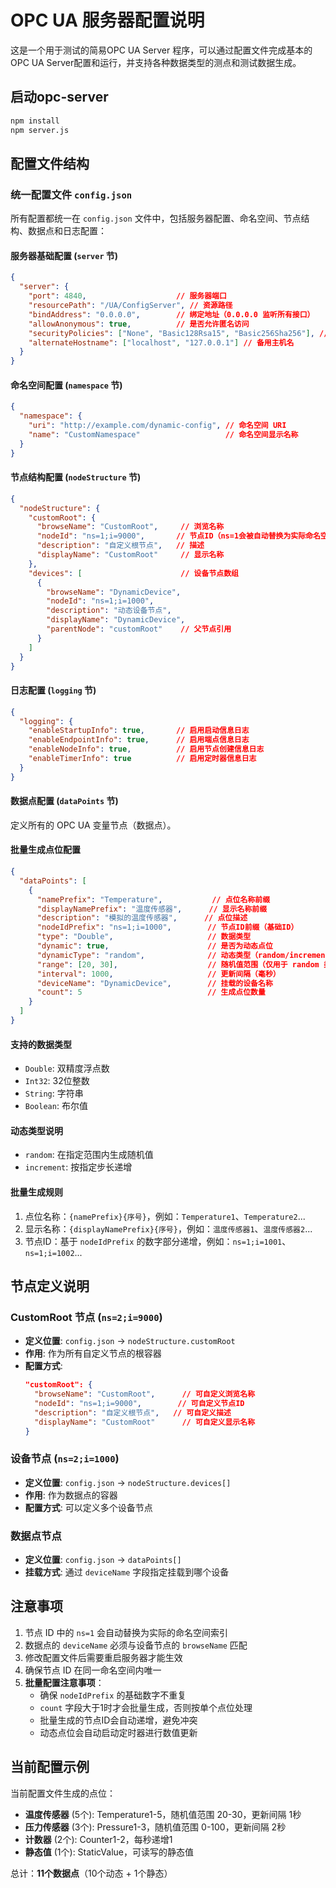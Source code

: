 # OPC UA 服务器配置说明

这是一个用于测试的简易OPC UA Server 程序，可以通过配置文件完成基本的OPC UA Server配置和运行，并支持各种数据类型的测点和测试数据生成。

## 启动opc-server

```bash
npm install
npm server.js
```
## 配置文件结构

### 统一配置文件 `config.json`

所有配置都统一在 `config.json` 文件中，包括服务器配置、命名空间、节点结构、数据点和日志配置：

#### 服务器基础配置 (`server` 节)
```json
{
  "server": {
    "port": 4840,                    // 服务器端口
    "resourcePath": "/UA/ConfigServer", // 资源路径
    "bindAddress": "0.0.0.0",        // 绑定地址（0.0.0.0 监听所有接口）
    "allowAnonymous": true,          // 是否允许匿名访问
    "securityPolicies": ["None", "Basic128Rsa15", "Basic256Sha256"], // 安全策略
    "alternateHostname": ["localhost", "127.0.0.1"] // 备用主机名
  }
}
```

#### 命名空间配置 (`namespace` 节)
```json
{
  "namespace": {
    "uri": "http://example.com/dynamic-config", // 命名空间 URI
    "name": "CustomNamespace"                   // 命名空间显示名称
  }
}
```

#### 节点结构配置 (`nodeStructure` 节)
```json
{
  "nodeStructure": {
    "customRoot": {
      "browseName": "CustomRoot",     // 浏览名称
      "nodeId": "ns=1;i=9000",       // 节点ID（ns=1会被自动替换为实际命名空间索引）
      "description": "自定义根节点",   // 描述
      "displayName": "CustomRoot"     // 显示名称
    },
    "devices": [                      // 设备节点数组
      {
        "browseName": "DynamicDevice",
        "nodeId": "ns=1;i=1000",
        "description": "动态设备节点",
        "displayName": "DynamicDevice",
        "parentNode": "customRoot"    // 父节点引用
      }
    ]
  }
}
```

#### 日志配置 (`logging` 节)
```json
{
  "logging": {
    "enableStartupInfo": true,       // 启用启动信息日志
    "enableEndpointInfo": true,      // 启用端点信息日志
    "enableNodeInfo": true,          // 启用节点创建信息日志
    "enableTimerInfo": true          // 启用定时器信息日志
  }
}
```

#### 数据点配置 (`dataPoints` 节)

定义所有的 OPC UA 变量节点（数据点）。

#### 批量生成点位配置
```json
{
  "dataPoints": [
    {
      "namePrefix": "Temperature",           // 点位名称前缀
      "displayNamePrefix": "温度传感器",      // 显示名称前缀
      "description": "模拟的温度传感器",      // 点位描述
      "nodeIdPrefix": "ns=1;i=1000",        // 节点ID前缀（基础ID）
      "type": "Double",                     // 数据类型
      "dynamic": true,                      // 是否为动态点位
      "dynamicType": "random",              // 动态类型（random/increment）
      "range": [20, 30],                    // 随机值范围（仅用于 random 类型）
      "interval": 1000,                     // 更新间隔（毫秒）
      "deviceName": "DynamicDevice",        // 挂载的设备名称
      "count": 5                            // 生成点位数量
    }
  ]
}
```

#### 支持的数据类型
- `Double`: 双精度浮点数
- `Int32`: 32位整数
- `String`: 字符串
- `Boolean`: 布尔值

#### 动态类型说明
- `random`: 在指定范围内生成随机值
- `increment`: 按指定步长递增

#### 批量生成规则
1. 点位名称：`{namePrefix}{序号}`，例如：`Temperature1`、`Temperature2`...
2. 显示名称：`{displayNamePrefix}{序号}`，例如：`温度传感器1`、`温度传感器2`...
3. 节点ID：基于 `nodeIdPrefix` 的数字部分递增，例如：`ns=1;i=1001`、`ns=1;i=1002`...

## 节点定义说明

### CustomRoot 节点 (`ns=2;i=9000`)

- **定义位置**: `config.json` → `nodeStructure.customRoot`
- **作用**: 作为所有自定义节点的根容器
- **配置方式**: 
  ```json
  "customRoot": {
    "browseName": "CustomRoot",      // 可自定义浏览名称
    "nodeId": "ns=1;i=9000",        // 可自定义节点ID
    "description": "自定义根节点",   // 可自定义描述
    "displayName": "CustomRoot"      // 可自定义显示名称
  }
  ```

### 设备节点 (`ns=2;i=1000`)

- **定义位置**: `config.json` → `nodeStructure.devices[]`
- **作用**: 作为数据点的容器
- **配置方式**: 可以定义多个设备节点

### 数据点节点

- **定义位置**: `config.json` → `dataPoints[]`
- **挂载方式**: 通过 `deviceName` 字段指定挂载到哪个设备

## 注意事项

1. 节点 ID 中的 `ns=1` 会自动替换为实际的命名空间索引
2. 数据点的 `deviceName` 必须与设备节点的 `browseName` 匹配
3. 修改配置文件后需要重启服务器才能生效
4. 确保节点 ID 在同一命名空间内唯一
5. **批量配置注意事项**：
   - 确保 `nodeIdPrefix` 的基础数字不重复
   - `count` 字段大于1时才会批量生成，否则按单个点位处理
   - 批量生成的节点ID会自动递增，避免冲突
   - 动态点位会自动启动定时器进行数值更新

## 当前配置示例

当前配置文件生成的点位：
- **温度传感器** (5个): Temperature1-5，随机值范围 20-30，更新间隔 1秒
- **压力传感器** (3个): Pressure1-3，随机值范围 0-100，更新间隔 2秒
- **计数器** (2个): Counter1-2，每秒递增1
- **静态值** (1个): StaticValue，可读写的静态值

总计：**11个数据点**（10个动态 + 1个静态）
